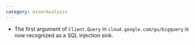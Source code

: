 ```yaml
---
category: minorAnalysis
---
```

* The first argument of `Client.Query` in `cloud.google.com/go/bigquery` is now recognized as a SQL injection sink.

